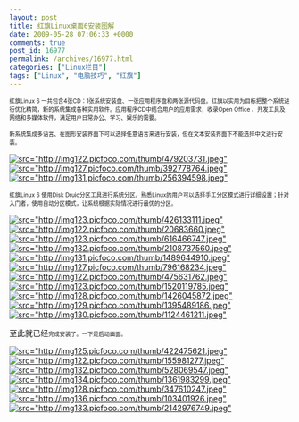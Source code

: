 ```yaml
---
layout: post
title: 红旗Linux桌面6安装图解
date: 2009-05-28 07:06:33 +0000
comments: true
post_id: 16977
permalink: /archives/16977.html
categories: ["Linux栏目"]
tags: ["Linux", "电脑技巧", "红旗"]
---
```


<span style="font-size: x-small">红旗Linux 6 一共包含4张CD：1张系统安装盘、一张应用程序盘和两张源代码盘。红旗以实用为目标把整个系统进行优化精简，新的系统集成各种实用软件。应用程序CD中结合用户的应用需求，收录Open Office 、开发工具及网络和多媒体软件，满足用户日常办公、学习、娱乐的需要。</span>

<span style="font-size: x-small">新系统集成多语言、在图形安装界面下可以选择任意语言来进行安装，但在文本安装界面下不能选择中文进行安装。</span>

<a href="http://img122.picfoco.com/img.php?id=479203731" target="_blank"><img src="http://img122.picfoco.com/thumb/479203731.jpeg" alt="src=&quot;http://img122.picfoco.com/thumb/479203731.jpeg&quot;" /></a> <a href="http://img127.picfoco.com/img.php?id=392778764" target="_blank"><img src="http://img127.picfoco.com/thumb/392778764.jpeg" alt="src=&quot;http://img127.picfoco.com/thumb/392778764.jpeg&quot;" /></a> <a href="http://img131.picfoco.com/img.php?id=256394598" target="_blank"><img src="http://img131.picfoco.com/thumb/256394598.jpeg" alt="src=&quot;http://img131.picfoco.com/thumb/256394598.jpeg&quot;" /></a>

<span style="font-size: x-small">红旗Linux 6 使用Disk Druid分区工具进行系统分区。熟悉Linux的用户可以选择手工分区模式进行详细设置；针对入门者，使用自动分区模式，让系统根据实际情况进行最优的分区。</span>

<a href="http://img123.picfoco.com/img.php?id=426133111" target="_blank"><img src="http://img123.picfoco.com/thumb/426133111.jpeg" alt="src=&quot;http://img123.picfoco.com/thumb/426133111.jpeg&quot;" /></a> <a href="http://img122.picfoco.com/img.php?id=20683660" target="_blank"><img src="http://img122.picfoco.com/thumb/20683660.jpeg" alt="src=&quot;http://img122.picfoco.com/thumb/20683660.jpeg&quot;" /></a> <a href="http://img123.picfoco.com/img.php?id=616466747" target="_blank"><img src="http://img123.picfoco.com/thumb/616466747.jpeg" alt="src=&quot;http://img123.picfoco.com/thumb/616466747.jpeg&quot;" /></a> <a href="http://img132.picfoco.com/img.php?id=2108737560" target="_blank"><img src="http://img132.picfoco.com/thumb/2108737560.jpeg" alt="src=&quot;http://img132.picfoco.com/thumb/2108737560.jpeg&quot;" /></a> <a href="http://img131.picfoco.com/img.php?id=1489644910" target="_blank"><img src="http://img131.picfoco.com/thumb/1489644910.jpeg" alt="src=&quot;http://img131.picfoco.com/thumb/1489644910.jpeg&quot;" /></a> <a href="http://img127.picfoco.com/img.php?id=796168234" target="_blank"><img src="http://img127.picfoco.com/thumb/796168234.jpeg" alt="src=&quot;http://img127.picfoco.com/thumb/796168234.jpeg&quot;" /></a> <a href="http://img122.picfoco.com/img.php?id=475631762" target="_blank"><img src="http://img122.picfoco.com/thumb/475631762.jpeg" alt="src=&quot;http://img122.picfoco.com/thumb/475631762.jpeg&quot;" /></a> <a href="http://img123.picfoco.com/img.php?id=1520119785" target="_blank"><img src="http://img123.picfoco.com/thumb/1520119785.jpeg" alt="src=&quot;http://img123.picfoco.com/thumb/1520119785.jpeg&quot;" /></a> <a href="http://img128.picfoco.com/img.php?id=1426045872" target="_blank"><img src="http://img128.picfoco.com/thumb/1426045872.jpeg" alt="src=&quot;http://img128.picfoco.com/thumb/1426045872.jpeg&quot;" /></a> <a href="http://img129.picfoco.com/img.php?id=1395489186" target="_blank"><img src="http://img129.picfoco.com/thumb/1395489186.jpeg" alt="src=&quot;http://img129.picfoco.com/thumb/1395489186.jpeg&quot;" /></a> <a href="http://img130.picfoco.com/img.php?id=1124461211" target="_blank"><img src="http://img130.picfoco.com/thumb/1124461211.jpeg" alt="src=&quot;http://img130.picfoco.com/thumb/1124461211.jpeg&quot;" /></a>

至此就已经<span style="font-size: x-small">完成安装了。一下是启动画面。</span>

<a href="http://img125.picfoco.com/img.php?id=422475621" target="_blank"><img src="http://img125.picfoco.com/thumb/422475621.jpeg" alt="src=&quot;http://img125.picfoco.com/thumb/422475621.jpeg&quot;" /></a> <a href="http://img122.picfoco.com/img.php?id=155981277" target="_blank"><img src="http://img122.picfoco.com/thumb/155981277.jpeg" alt="src=&quot;http://img122.picfoco.com/thumb/155981277.jpeg&quot;" /></a> <a href="http://img132.picfoco.com/img.php?id=528069547" target="_blank"><img src="http://img132.picfoco.com/thumb/528069547.jpeg" alt="src=&quot;http://img132.picfoco.com/thumb/528069547.jpeg&quot;" /></a> <a href="http://img134.picfoco.com/img.php?id=1361983299" target="_blank"><img src="http://img134.picfoco.com/thumb/1361983299.jpeg" alt="src=&quot;http://img134.picfoco.com/thumb/1361983299.jpeg&quot;" /></a> <a href="http://img128.picfoco.com/img.php?id=347610247" target="_blank"><img src="http://img128.picfoco.com/thumb/347610247.jpeg" alt="src=&quot;http://img128.picfoco.com/thumb/347610247.jpeg&quot;" /></a> <a href="http://img136.picfoco.com/img.php?id=103401926" target="_blank"><img src="http://img136.picfoco.com/thumb/103401926.jpeg" alt="src=&quot;http://img136.picfoco.com/thumb/103401926.jpeg&quot;" /></a> <a href="http://img133.picfoco.com/img.php?id=2142976749" target="_blank"><img src="http://img133.picfoco.com/thumb/2142976749.jpeg" alt="src=&quot;http://img133.picfoco.com/thumb/2142976749.jpeg&quot;" /></a>
